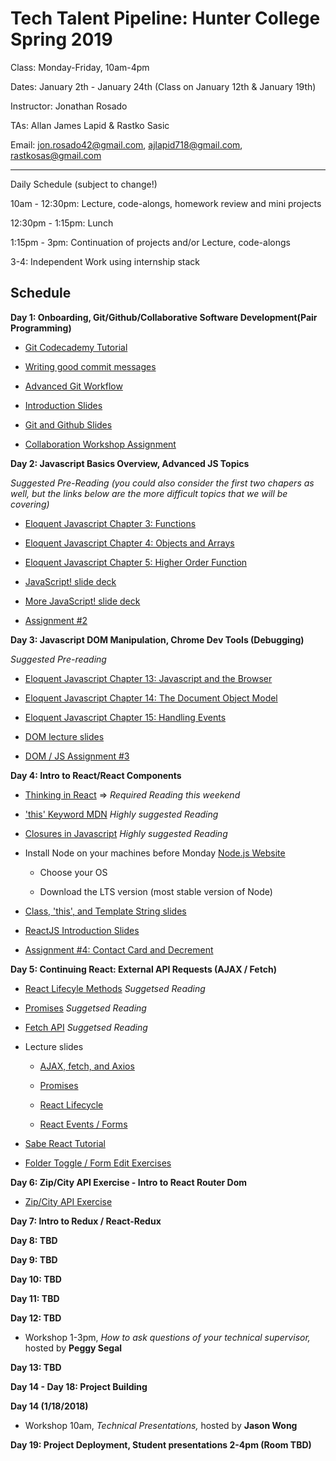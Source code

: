 # Tech Talent Pipeline: Hunter College Spring 2019

Class: Monday-Friday, 10am-4pm

Dates: January 2th - January 24th (Class on January 12th & January 19th)

Instructor: Jonathan Rosado

TAs: Allan James Lapid & Rastko Sasic

Email: jon.rosado42@gmail.com, ajlapid718@gmail.com, rastkosas@gmail.com

---

Daily Schedule (subject to change!)

10am - 12:30pm: Lecture, code-alongs, homework review and mini projects

12:30pm - 1:15pm: Lunch

1:15pm - 3pm: Continuation of projects and/or Lecture, code-alongs

3-4: Independent Work using internship stack

## Schedule

**Day 1: Onboarding, Git/Github/Collaborative Software Development(Pair Programming)**

- [Git Codecademy Tutorial](https://www.codecademy.com/learn/learn-git)

- [Writing good commit messages](https://medium.com/compass-true-north/writing-good-commit-messages-fc33af9d6321)

- [Advanced Git Workflow](https://www.atlassian.com/git/tutorials/comparing-workflows)

- [Introduction Slides](https://drive.google.com/file/d/1SkMvmSwW7QXIPzGCCCt7-KmMkw96jnls/view?usp=sharing)

- [Git and Github Slides](https://drive.google.com/file/d/1L_XvhD7U_n3Fttp8Q_v-M8B6v3IlTjv4/view?usp=sharing)

- [Collaboration Workshop Assignment](https://docs.google.com/document/d/1K94PRD-EN19PtFY7T7ao0JZ0cyKkAlMEjMZ8_VyfTNk/edit?usp=sharing)

**Day 2: Javascript Basics Overview, Advanced JS Topics**

 _Suggested Pre-Reading (you could also consider the first two chapers as well, but the links below are the more difficult topics that we will be covering)_ 

- [Eloquent Javascript Chapter 3: Functions](http://eloquentjavascript.net/03_functions.html)

- [Eloquent Javascript Chapter 4: Objects and Arrays](http://eloquentjavascript.net/04_data.html)

- [Eloquent Javascript Chapter 5: Higher Order Function](http://eloquentjavascript.net/05_higher_order.html)

- [JavaScript! slide deck](https://drive.google.com/file/d/1JL2pjlW0np5sxY8uKLQdU_W8vd3PPXdM/view?usp=sharing)

- [More JavaScript! slide deck](https://drive.google.com/file/d/1RAYPYLNmtDRqLy1bBFuDxpqsiOnYOpRg/view?usp=sharing)

- [Assignment #2](https://docs.google.com/document/d/1EezLzZk3OmCEF6GICIngtiU1NggznZtyYA4bsqjg5fo/edit#heading=h.oooip3m3scyd)

**Day 3: Javascript DOM Manipulation, Chrome Dev Tools (Debugging)**

_Suggested Pre-reading_

- [Eloquent Javascript Chapter 13: Javascript and the Browser](http://eloquentjavascript.net/13_browser.html)

- [Eloquent Javascript Chapter 14: The Document Object Model](http://eloquentjavascript.net/14_dom.html)

- [Eloquent Javascript Chapter 15: Handling Events](http://eloquentjavascript.net/15_event.html)

- [DOM lecture slides](https://drive.google.com/file/d/14MVz8KCMbsi46oKaegnnYDVasrXy2NGT/view?usp=sharing)

- [DOM / JS Assignment #3](https://drive.google.com/drive/u/0/my-drive)

**Day 4: Intro to React/React Components**

- [Thinking in React](https://reactjs.org/docs/thinking-in-react.html) => _Required Reading this weekend_

- ['this' Keyword MDN](https://developer.mozilla.org/en-US/docs/Web/JavaScript/Reference/Operators/this) _Highly suggested Reading_

- [Closures in Javascript](https://developer.mozilla.org/en-US/docs/Web/JavaScript/Closures) _Highly suggested Reading_

- Install Node on your machines before Monday [Node.js Website](https://nodejs.org/en/download/)

  - Choose your OS
  
  - Download the LTS version (most stable version of Node)
  
- [Class, 'this', and Template String slides](https://drive.google.com/file/d/1CnEmIPZNK1W4nQoc-GHQJHafvGPLkvOt/view?usp=sharing)

- [ReactJS Introduction Slides](https://drive.google.com/file/d/1BBC8z_kuZ-PT0WmGeDbgM9AmZr2IOPrE/view?usp=sharing)

- [Assignment #4: Contact Card and Decrement](https://docs.google.com/document/d/1oU4kDA9WtbauADOgWV-2EZPPV-SirW1p2RTWsWMZxh8/edit?usp=sharing)

**Day 5: Continuing React: External API Requests (AJAX / Fetch)**

- [React Lifecyle Methods](https://reactjs.org/docs/state-and-lifecycle.html) _Suggetsed Reading_

- [Promises](https://developer.mozilla.org/en-US/docs/Web/JavaScript/Reference/Global_Objects/Promise) _Suggetsed Reading_

- [Fetch API](https://developer.mozilla.org/en-US/docs/Web/API/Fetch_API) _Suggetsed Reading_

- Lecture slides

  - [AJAX, fetch, and Axios](https://drive.google.com/file/d/1xMVz85U_cwgEqjynGaEMfwT_JNYbI1E6/view?usp=sharing)
  
  - [Promises](https://drive.google.com/file/d/1xVo6kagZiOvdXexzT7ujiIXZTFC2ov0F/view?usp=sharing)
  
  - [React Lifecycle](https://drive.google.com/file/d/1n_wwOKf6cjvAQPYK7Z0P3qN_mRw82ozY/view?usp=sharing)
  
  - [React Events / Forms](https://drive.google.com/file/d/1HXGVusEsJjIVsYaMyscbwiLwggMphV2s/view?usp=sharing)
  
 - [Sabe React Tutorial](https://sabe.io/tutorials/getting-started-with-react)
  
 - [Folder Toggle / Form Edit Exercises](https://drive.google.com/file/d/1mvHB2VZf7pXEBoHdcft_5rTlKcv24Vs-/view?usp=sharing)
 

**Day 6: Zip/City API Exercise - Intro to React Router Dom**

- [Zip/City API Exercise](https://gist.github.com/johnnybee4e/4cb228365742aaf50e8ff51728cd9c4b)

**Day 7: Intro to Redux / React-Redux**

**Day 8: TBD**

**Day 9: TBD**

**Day 10: TBD**

**Day 11: TBD**

**Day 12: TBD**

- Workshop 1-3pm, _How to ask questions of your technical supervisor,_ hosted by __Peggy Segal__

**Day 13: TBD**

**Day 14 - Day 18: Project Building**

**Day 14 (1/18/2018)**

- Workshop 10am, _Technical Presentations,_ hosted by __Jason Wong__

**Day 19: Project Deployment, Student presentations 2-4pm (Room TBD)**
